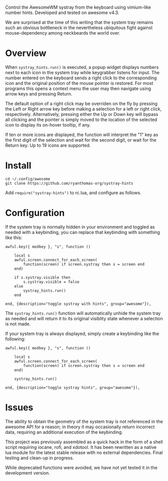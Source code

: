 Control the AwesomeWM systray from the keyboard using vimium-like number hints. Developed and tested on awesome v4.3. 

We are surprised at the time of this writing that the system tray remains such an obvious bottleneck in the nevertheless ubiquitous fight against mouse-dependency among neckbeards the world over. 

# Overview

When `systray_hints.run()` is executed, a popup widget displays numbers next to each icon in the system tray while keygrabber listens for input. The number entered on the keyboard sends a right click to the corresponding icon and the original position of the mouse pointer is restored. For most programs this opens a context menu the user may then navigate using arrow keys and pressing Return. 

The default option of a right click may be overriden on the fly by pressing the Left or Right arrow key before making a selection for a left or right click, respectively. Alternatively, pressing either the Up or Down key will bypass all clicking and the pointer is simply moved to the location of the selected icon to display its on-hover tooltip, if any.

If ten or more icons are displayed, the function will interpret the "1" key as the first digit of the selection and wait for the second digit, or wait for the Return key. Up to 19 icons are supported.

# Install

    cd ~/.config/awesome
    git clone https://github.com/ryanthomas-org/systray-hints

Add `require("systray-hints")` to rc.lua, and configure as follows. 

# Configuration

If the system tray is normally hidden in your environment and toggled as needed with a keybinding, you can replace that keybinding with something like this:

    awful.key({ modkey }, "s", function ()

        local s
        awful.screen.connect_for_each_screen(
            function(screen) if screen.systray then s = screen end 
        end)

        if s.systray.visible then
            s.systray.visible = false
        else
            systray_hints.run()
        end

    end, {description="toggle systray with hints", group="awesome"}),

The `systray_hints.run()` function will automatically unhide the system tray as needed and will return it to its original visiblity state whenever a selection is not made.

If your system tray is always displayed, simply create a keybinding like the following:

    awful.key({ modkey }, "s", function ()

        local s
        awful.screen.connect_for_each_screen(
            function(screen) if screen.systray then s = screen end 
        end)

        systray_hints.run() 

    end, {description="toggle systray hints", group="awesome"}),

# Issues

The ability to obtain the geometry of the system tray is not referenced in the awesome API for a reason; in theory it may occasionally return incorrect data, requiring an additional execution of the keybinding.

This project was previously assembled as a quick hack in the form of a shell script requiring iocane, rofi, and xdotool. It has been rewritten as a native lua module for the latest stable release with no external dependencies. Final testing and clean-up in progress.

While deprecated functions were avoided, we have not yet tested it in the development version.
